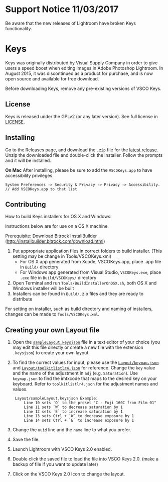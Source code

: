 # Support Notice 11/03/2017

Be aware that the new releases of Lightroom have broken Keys functionality.

# Keys

Keys was originally distributed by Visual Supply Company in order to
give users a speed boost when editing images in Adobe Photoshop Lightroom.
In August 2015, it was discontinued as a product for purchase, and is now
open source and available for free download.

Before downloading Keys, remove any pre-existing versions of VSCO Keys.

## License

Keys is released under the GPLv2 (or any later version). See full license
in [LICENSE](LICENSE).

## Installing

Go to the Releases page, and download the `.zip` file for the [latest release](https://github.com/cajames/keys/releases/latest).
Unzip the downloaded file and double-click the installer. Follow the prompts and it will be installed.

**On Mac**
After installing, please be sure to add the `VSCOKeys.app` to have accessibility privileges.
```
System Preferences -> Security & Privacy -> Privacy -> Accessibility.
// Add VSCOKeys.app to that list
```

## Contributing

How to build Keys installers for OS X and Windows:

Instructions below are for use on a OS X machine.

Prerequisite: Download Bitrock InstallBuilder
(http://installbuilder.bitrock.com/download.html)

1. Put appropriate application files in correct folders to build installer. (This setting may be change in Tools/VSCOKeys.xml)
    - For OS X app generated from Xcode, VSCOKeys.app, place .app file in `Build/` directory
    - For Windows app generated from Visual Studio, `VSCOKeys.exe`, place `.exe` file in `Build/VSCOKeys/` directory
2. Open Terminal and run `Tools/BuildInstallerOnOSX.sh`, both OS X and Windows installer will be built
3. Installers can be found in `Build/`, zip files and they are ready to distribute

For setting on installer, such as build directory and naming of installers, changes can be made to `Tools/VSCOKeys.xml`.

## Creating your own Layout file

1. Open the [`sampleLayout.keysjson`](Layout/sampleLayout.keysjson) file in a text editor of your choice (you may edit this file directly or create a new file with the extension `.keysjson`) to create your own layout.
2. To find the correct values for input, please use the [`Layout/keymap.json`](Layout/keymap.json) and [`Layout/toolkitlistlr4.json`](Layout/toolkitlistlr4.json) for reference. Change the `key` value and the name of the adjustment in `adj` (e.g. `Saturation`). Use `keymap.json` to find the imtxcode that maps to the desired key on your keyboard. Refer to `toolkitlistlr4.json` for the adjustment names and values.

        Layout/sampleLayout.keysjson Example:
            Line 10 sets `Q` to the preset "C - Fuji 160C from Film 01"
            Line 11 sets `W` to decrease saturation by 1
            Line 12 sets `E` to increase saturation by 1
            Line 13 sets Ctrl + `W` to decrease exposure by 1
            Line 14 sets Ctrl + `E` to increase exposure by 1

3. Change the `uuid` line and the `name` line to what you prefer.
4. Save the file.
5. Launch Lightroom with VSCO Keys 2.0 enabled.
6. Double click the saved file to load the file into VSCO Keys 2.0. (make a backup of file if you want to update later)
7. Click on the VSCO Keys 2.0 Icon to change the layout.
